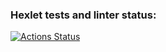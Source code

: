 ### Hexlet tests and linter status:
[![Actions Status](https://github.com/lisaCookie/python-project-49/actions/workflows/hexlet-check.yml/badge.svg)](https://github.com/lisaCookie/python-project-49/actions)